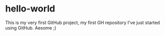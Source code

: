 # hello-world
This is my very first GitHub project, my first GH repository
I've just started using GitHub. Aesome ;)

